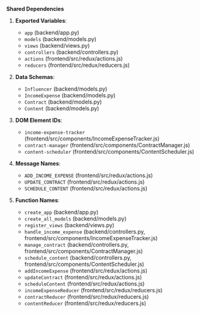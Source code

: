**Shared Dependencies**

1. **Exported Variables**: 
   - `app` (backend/app.py)
   - `models` (backend/models.py)
   - `views` (backend/views.py)
   - `controllers` (backend/controllers.py)
   - `actions` (frontend/src/redux/actions.js)
   - `reducers` (frontend/src/redux/reducers.js)

2. **Data Schemas**: 
   - `Influencer` (backend/models.py)
   - `IncomeExpense` (backend/models.py)
   - `Contract` (backend/models.py)
   - `Content` (backend/models.py)

3. **DOM Element IDs**: 
   - `income-expense-tracker` (frontend/src/components/IncomeExpenseTracker.js)
   - `contract-manager` (frontend/src/components/ContractManager.js)
   - `content-scheduler` (frontend/src/components/ContentScheduler.js)

4. **Message Names**: 
   - `ADD_INCOME_EXPENSE` (frontend/src/redux/actions.js)
   - `UPDATE_CONTRACT` (frontend/src/redux/actions.js)
   - `SCHEDULE_CONTENT` (frontend/src/redux/actions.js)

5. **Function Names**: 
   - `create_app` (backend/app.py)
   - `create_all_models` (backend/models.py)
   - `register_views` (backend/views.py)
   - `handle_income_expense` (backend/controllers.py, frontend/src/components/IncomeExpenseTracker.js)
   - `manage_contract` (backend/controllers.py, frontend/src/components/ContractManager.js)
   - `schedule_content` (backend/controllers.py, frontend/src/components/ContentScheduler.js)
   - `addIncomeExpense` (frontend/src/redux/actions.js)
   - `updateContract` (frontend/src/redux/actions.js)
   - `scheduleContent` (frontend/src/redux/actions.js)
   - `incomeExpenseReducer` (frontend/src/redux/reducers.js)
   - `contractReducer` (frontend/src/redux/reducers.js)
   - `contentReducer` (frontend/src/redux/reducers.js)